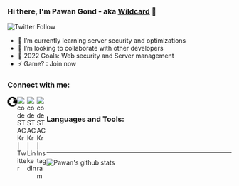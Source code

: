 ### Hi there, I'm Pawan Gond - aka [Wildcard][website] 👋

![Twitter Follow](https://img.shields.io/twitter/follow/pawangond7?color=1da1f2&logo=Twitter&style=for-the-badge)



- 🌱 I’m currently learning server security and optimizations
- 👯 I’m looking to collaborate with other developers
- 🥅 2022 Goals: Web security and Server management
- ⚡ Game? : Join now


### Connect with me:

[<img align="left" alt="codeSTACKr.com" width="22px" src="https://raw.githubusercontent.com/iconic/open-iconic/master/svg/globe.svg" />][website]
[<img align="left" alt="codeSTACKr | Twitter" width="22px" src="https://cdn.jsdelivr.net/npm/simple-icons@v3/icons/twitter.svg" />][twitter]
[<img align="left" alt="codeSTACKr | LinkedIn" width="22px" src="https://cdn.jsdelivr.net/npm/simple-icons@v3/icons/linkedin.svg" />][linkedin]
[<img align="left" alt="codeSTACKr | Instagram" width="22px" src="https://cdn.jsdelivr.net/npm/simple-icons@v3/icons/instagram.svg" />][instagram]

<br />

### Languages and Tools:



<br />
<br />

---

![Pawan's github stats](https://github-readme-stats.vercel.app/api?username=pawangond&show_icons=true&theme=radical)

[website]: https://pawangond.me
[twitter]: https://twitter.com/pawangond7
[instagram]: https://instagram.com/pawan_gond
[linkedin]: https://www.linkedin.com/in/pawangond
